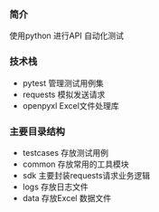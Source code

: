 ### 简介
使用python 进行API 自动化测试


### 技术栈
- pytest 管理测试用例集
- requests 模拟发送请求
- openpyxl Excel文件处理库


### 主要目录结构
- testcases 存放测试用例
- common  存放常用的工具模块
- sdk    主要封装requests请求业务逻辑
- logs   存放日志文件
- data   存放Excel 数据文件
